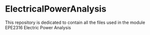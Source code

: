 # ElectricalPowerAnalysis
This repository is dedicated to contain all the files used in the module EPE2316 Electric Power Analysis
